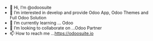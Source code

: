 - 👋 Hi, I’m @odoosuite
- 👀 I’m interested in develop and provide Odoo App, Odoo Themes and Full Odoo Solution  
- 🌱 I’m currently learning ... Odoo 
- 💞️ I’m looking to collaborate on ...Odoo Partner
- 📫 How to reach me ...https://odoosuite.io

<!---
odoosuite/odoosuite is a ✨ special ✨ repository because its `README.md` (this file) appears on your GitHub profile.
You can click the Preview link to take a look at your changes.
--->

